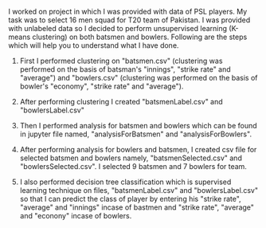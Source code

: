 I worked on project in which I was provided with data of PSL players. My task was to select 16 men squad for  T20 team of Pakistan. I was provided with
unlabeled data so I decided to perform unsupervised learning (K-means clustering) on both batsmen and bowlers. Following are the steps which will 
help you to understand what I have done. 


1) First I performed clustering on "batsmen.csv" (clustering was performed on the basis of batsman's "innings", "strike rate" and "average") and "bowlers.csv" 
(clustering was performed on the basis of  bowler's "economy", "strike rate" and "average").

2) After performing clustering I created "batsmenLabel.csv" and "bowlersLabel.csv"

3) Then I performed analysis for batsmen and bowlers which can be found in jupyter file named, "analysisForBatsmen" and "analysisForBowlers".

4) After performing analysis for bowlers and batsmen, I created csv file for selected batsmen and bowlers namely, "batsmenSelected.csv" and "bowlersSelected.csv". 
I selected 9 batsmen and 7 bowlers for team.

5) I also performed decision tree classification which is supervised learning technique on files, "batsmenLabel.csv" and "bowlersLabel.csv" so that I can predict 
the class of player by entering his "strike rate", "average" and "innings" incase of bastmen and "strike rate", "average" and "econony" incase of bowlers.  